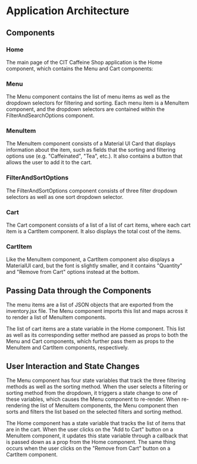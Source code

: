# Application Architecture

## Components

### Home

The main page of the CIT Caffeine Shop application is the Home component, which contains the Menu and Cart components:

### Menu

The Menu component contains the list of menu items as well as the dropdown selectors for filtering and sorting. Each menu item is a MenuItem component, and the dropdown selectors are contained within the FilterAndSearchOptions component. 

### MenuItem

The MenuItem component consists of a Material UI Card that displays information about the item, such as fields that the sorting and filtering options use (e.g. "Caffeinated", "Tea", etc.). It also contains a button that allows the user to add it to the cart. 

### FilterAndSortOptions

The FilterAndSortOptions component consists of three filter dropdown selectors as well as one sort dropdown selector. 

### Cart 

The Cart component consists of a list of a list of cart items, where each cart item is a CartItem component. It also displays the total cost of the items. 

### CartItem

Like the MenuItem component, a CartItem component also displays a MaterialUI card, but the font is slightly smaller, and it contains "Quantity" and "Remove from Cart" options instead at the bottom. 

## Passing Data through the Components

The menu items are a list of JSON objects that are exported from the inventory.jsx file. The Menu component imports this list and maps across it to render a list of MenuItem components. 

The list of cart items are a state variable in the Home component. This list as well as its corresponding setter method are passed as props to both the Menu and Cart components, which further pass them as props to the MenuItem and CartItem components, respectively. 

## User Interaction and State Changes

The Menu component has four state variables that track the three filtering methods as well as the sorting method. When the user selects a filtering or sorting method from the dropdown, it triggers a state change to one of these variables, which causes the Menu component to re-render. When re-rendering the list of MenuItem components, the Menu component then sorts and filters the list based on the selected filters and sorting method. 

The Home component has a state variable that tracks the list of items that are in the cart. When the user clicks on the "Add to Cart" button on a MenuItem component, it updates this state variable through a callback that is passed down as a prop from the Home component. The same thing occurs when the user clicks on the "Remove from Cart" button on a CartItem component. 